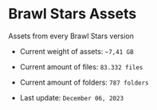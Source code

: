 # Brawl Stars Assets
Assets from every Brawl Stars version

* Current weight of assets: `~7,41 GB`
* Current amount of files: `83.332 files`
* Current amount of folders: `787 folders`

* Last update: `December 06, 2023`

